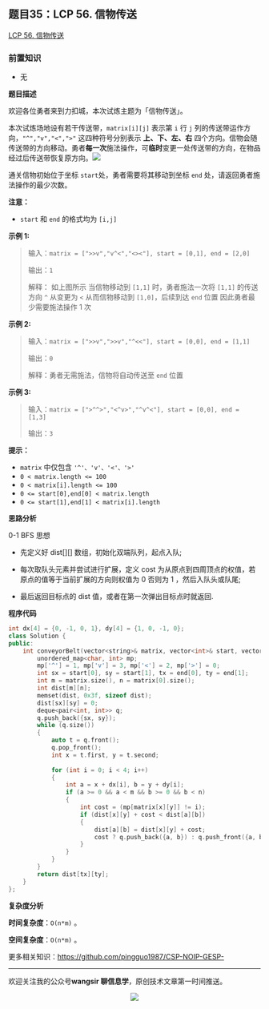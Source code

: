 ﻿## 题目35：LCP 56. 信物传送

[LCP 56. 信物传送](https://leetcode.cn/problems/6UEx57/)

### 前置知识

- 无

**题目描述**

欢迎各位勇者来到力扣城，本次试炼主题为「信物传送」。

本次试炼场地设有若干传送带，`matrix[i][j]` 表示第 `i` 行 `j` 列的传送带运作方向，`"^","v","<",">"` 这四种符号分别表示 **上、下、左、右** 四个方向。信物会随传送带的方向移动。勇者**每一次**施法操作，可**临时**变更一处传送带的方向，在物品经过后传送带恢复原方向。<img src ="https://cdn.jsdelivr.net/gh/pingguo1987/CSP-NOIP-GESP-/image/pic/图论/图论_题目35：LCP 56. 信物传送/1649835246-vfupSL-lcp (2).gif" />

通关信物初始位于坐标 `start`处，勇者需要将其移动到坐标 `end` 处，请返回勇者施法操作的最少次数。

**注意：**

- `start` 和 `end` 的格式均为 `[i,j]`

**示例 1:**

> 输入：`matrix = [">>v","v^<","<><"], start = [0,1], end = [2,0]`
>
> 输出：`1`
>
> 解释： 如上图所示 当信物移动到 `[1,1]` 时，勇者施法一次将 `[1,1]` 的传送方向 `^` 从变更为 `<` 从而信物移动到 `[1,0]`，后续到达 `end` 位置 因此勇者最少需要施法操作 1 次

**示例 2:**

> 输入：`matrix = [">>v",">>v","^<<"], start = [0,0], end = [1,1]`
>
> 输出：`0`
>
> 解释：勇者无需施法，信物将自动传送至 `end` 位置

**示例 3:**

> 输入：`matrix = [">^^>","<^v>","^v^<"], start = [0,0], end = [1,3]`
>
> 输出：`3`

**提示：**

- `matrix` 中仅包含 `'^'、'v'、'<'、'>'`
- `0 < matrix.length <= 100`
- `0 < matrix[i].length <= 100`
- `0 <= start[0],end[0] < matrix.length`
- `0 <= start[1],end[1] < matrix[i].length`

**思路分析**

0-1 BFS 思想

- 先定义好 dist[][] 数组，初始化双端队列，起点入队;

- 每次取队头元素并尝试进行扩展，定义 cost 为从原点到四周顶点的权值，若原点的值等于当前扩展的方向则权值为 0 否则为 1 ，然后入队头或队尾;
- 最后返回目标点的 dist 值，或者在第一次弹出目标点时就返回.

**程序代码**

```c++
int dx[4] = {0, -1, 0, 1}, dy[4] = {1, 0, -1, 0};
class Solution {
public:
    int conveyorBelt(vector<string>& matrix, vector<int>& start, vector<int>& end) {
        unordered_map<char, int> mp;
        mp['^'] = 1, mp['v'] = 3, mp['<'] = 2, mp['>'] = 0;
        int sx = start[0], sy = start[1], tx = end[0], ty = end[1];
        int m = matrix.size(), n = matrix[0].size();
        int dist[m][n];
        memset(dist, 0x3f, sizeof dist);
        dist[sx][sy] = 0;
        deque<pair<int, int>> q;
        q.push_back({sx, sy});
        while (q.size())
        {
            auto t = q.front();
            q.pop_front();
            int x = t.first, y = t.second;
            
            for (int i = 0; i < 4; i++)
            {
                int a = x + dx[i], b = y + dy[i];
                if (a >= 0 && a < m && b >= 0 && b < n)
                {
                    int cost = (mp[matrix[x][y]] != i);
                    if (dist[x][y] + cost < dist[a][b])
                    {
                        dist[a][b] = dist[x][y] + cost;
                        cost ? q.push_back({a, b}) : q.push_front({a, b});
                    }
                }
            }
        }
        return dist[tx][ty];
    }
};
```

**复杂度分析**

**时间复杂度**：`O(n*m)`     。

**空间复杂度**：`O(n*m)`   。



更多相关知识：https://github.com/pingguo1987/CSP-NOIP-GESP-

---

欢迎关注我的公众号**wangsir 聊信息学**，原创技术文章第一时间推送。

<center>
    <img src="https://cdn.jsdelivr.net/gh/pingguo1987/CSP-NOIP-GESP-/image/pic/公众号-扫码版.png">
</center>
